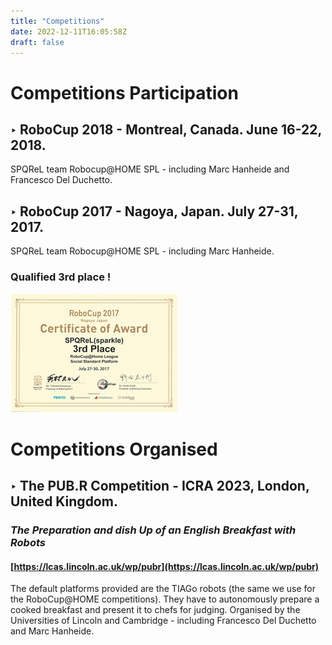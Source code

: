 ```yaml
---
title: "Competitions"
date: 2022-12-11T16:05:58Z
draft: false 
---
```


# Competitions Participation

## ‣ RoboCup 2018 - Montreal, Canada. June 16-22, 2018.
SPQReL team Robocup@HOME SPL - including Marc Hanheide and Francesco Del Duchetto.

## ‣ RoboCup 2017 - Nagoya, Japan. July 27-31, 2017.      
SPQReL team Robocup@HOME SPL - including Marc Hanheide.
### Qualified 3rd place !  
![certificate](/nagoya.png)


# Competitions Organised

## ‣ The PUB.R Competition - ICRA 2023, London, United Kingdom.
### *The Preparation and dish Up of an English Breakfast with Robots*
#### [https://lcas.lincoln.ac.uk/wp/pubr](https://lcas.lincoln.ac.uk/wp/pubr)
The default platforms provided are the TIAGo robots (the same we use for the RoboCup@HOME competitions). They have to autonomously prepare a cooked breakfast and present it to chefs for judging.
Organised by the Universities of Lincoln and Cambridge - including Francesco Del Duchetto and Marc Hanheide.
